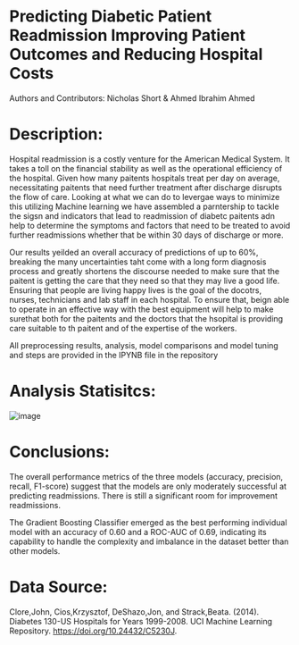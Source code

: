 # Predicting Diabetic Patient Readmission Improving Patient Outcomes and Reducing Hospital Costs 

Authors and Contributors: Nicholas Short & Ahmed Ibrahim Ahmed

# Description: 

Hospital readmission is a costly venture for the American Medical System. It takes a toll on the financial stability as well as the operational efficiency of the hospital. Given how many paitents hospitals treat per day on average, necessitating paitents that need further treatment after discharge disrupts the flow of care.
Looking at what we can do to levergae ways to minimize this utilizing Machine learning we have assembled a parntership to tackle the sigsn and indicators that lead to readmission of diabetc paitents adn help to determine the symptoms and factors that need to be treated to avoid further readmissions whether that be within 30 days of discharge or more.

Our results yeilded an overall accuracy of predictions of up to 60%, breaking the many uncertainties taht come with a long form diagnosis process and greatly shortens the discourse needed to make sure that the paitent is getting the care that they need so that they may live a good life. 
Ensuring that people are living happy lives is the goal of the docotrs, nurses, technicians and lab staff in each hospital. To ensure that, beign able to operate in an effective way with the best equipment will help to make surethat both for the paitents and the doctors that the hsopital is providing care suitable to th paitent and of the expertise of the workers.

All preprocessing results, analysis, model comparisons and model tuning and steps are provided in the IPYNB file in the repository


# Analysis Statisitcs:

![image](https://github.com/nshort2001/AAI-510-Project/assets/142278565/2d6a4de5-a9d4-471e-a896-79c2ffd4c00f)

# Conclusions:

The overall performance metrics of the three models (accuracy, precision, recall, F1-score) suggest that the models are only moderately successful at predicting readmissions. There is still a significant room for improvement readmissions.

The Gradient Boosting Classifier emerged as the best performing individual model with an accuracy of 0.60 and a ROC-AUC of 0.69, indicating its capability to handle the complexity and imbalance in the dataset better than other models.

# Data Source: 
Clore,John, Cios,Krzysztof, DeShazo,Jon, and Strack,Beata. (2014). Diabetes 130-US Hospitals for Years 1999-2008. UCI Machine Learning Repository. https://doi.org/10.24432/C5230J.
